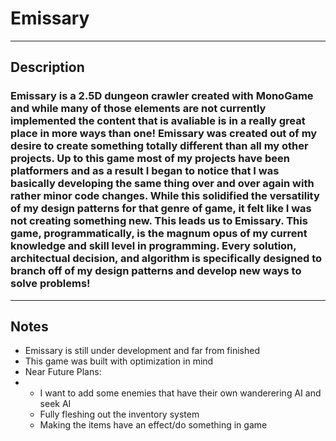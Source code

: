# Emissary
---
## Description 

### Emissary is a 2.5D dungeon crawler created with MonoGame and while many of those elements are not currently implemented the content that is avaliable is in a really great place in more ways than one!  Emissary was created out of my desire to create something totally different than all my other projects.  Up to this game most of my projects have been platformers and as a result I began to notice that I was basically developing the same thing over and over again with rather minor code changes.  While this solidified the versatility of my design patterns for that genre of game, it felt like I was not creating something new.  This leads us to Emissary.  This game, programmatically, is the magnum opus of my current knowledge and skill level in programming.  Every solution, architectual decision, and algorithm is specifically designed to branch off of my design patterns and develop new ways to solve problems!
---
## Notes
- Emissary is still under development and far from finished
- This game was built with optimization in mind
- Near Future Plans:
-  - I want to add some enemies that have their own wanderering AI and seek AI
   - Fully fleshing out the inventory system
   - Making the items have an effect/do something in game
